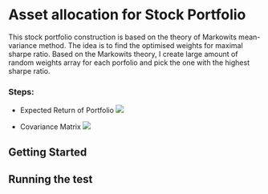 # Asset allocation for Stock Portfolio 
This stock portfolio construction is based on the theory of Markowits mean-variance method. The idea is to find the optimised weights for maximal sharpe ratio. Based on the Markowits theory, I create large amount of random weights array for each porfolio and pick the one with the highest sharpe ratio. 

### Steps:
- Expected Return of Portfolio
![](https://i.imgur.com/2PKM7k4.png|width=48)

- Covariance Matrix
![](https://i.imgur.com/tvMAl4h.pngjpg=100x100)


## Getting Started 



## Running the test 






